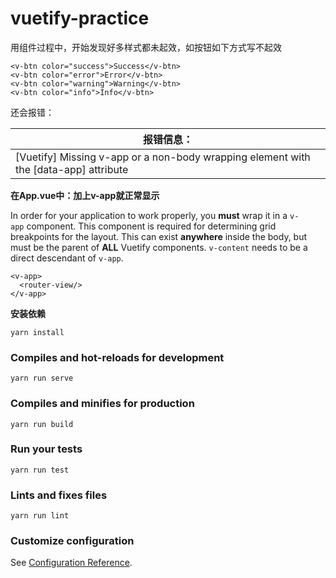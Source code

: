 # vuetify-practice

用组件过程中，开始发现好多样式都未起效，如按钮如下方式写不起效

```
<v-btn color="success">Success</v-btn>
<v-btn color="error">Error</v-btn>
<v-btn color="warning">Warning</v-btn>
<v-btn color="info">Info</v-btn>
```

还会报错：

| 报错信息：                                                   |
| ------------------------------------------------------------ |
| [Vuetify] Missing v-app or a non-body wrapping element with the [data-app] attribute |

**在App.vue中：加上v-app就正常显示** 

In order for your application to work properly, you **must** wrap it in a `v-app` component. This component is required for determining grid breakpoints for the layout. This can exist **anywhere** inside the body, but must be the parent of **ALL** Vuetify components. `v-content` needs to be a direct descendant of `v-app`. 

```
<v-app>
  <router-view/>
</v-app>
```



**安装依赖**

```
yarn install
```

### Compiles and hot-reloads for development
```
yarn run serve
```

### Compiles and minifies for production
```
yarn run build
```

### Run your tests
```
yarn run test
```

### Lints and fixes files
```
yarn run lint
```

### Customize configuration
See [Configuration Reference](https://cli.vuejs.org/config/).
